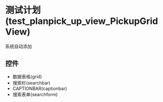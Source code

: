 # 测试计划(test_planpick_up_view_PickupGridView)  <!-- {docsify-ignore-all} -->

系统自动添加




## 控件
  * 数据表格(grid)
  * 搜索栏(searchbar)
  * CAPTIONBAR(captionbar)
  * 搜索表单(searchform)


<script>
 const { createApp } = Vue
  createApp({
    data() {
      return {
        message: '!'
      }
    }
  }).use(ElementPlus).mount('#app')
</script>